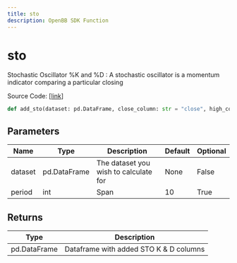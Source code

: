 ```yaml
---
title: sto
description: OpenBB SDK Function
---
```


# sto

Stochastic Oscillator %K and %D : A stochastic oscillator is a momentum indicator comparing a particular closing

Source Code: [[link](https://github.com/OpenBB-finance/OpenBBTerminal/tree/main/openbb_terminal/forecast/forecast_model.py#L175)]

```python
def add_sto(dataset: pd.DataFrame, close_column: str = "close", high_column: str = "high", low_column: str = "low", period: int = 10) -> DataFrame
```
## Parameters

| Name | Type | Description | Default | Optional |
| ---- | ---- | ----------- | ------- | -------- |
| dataset | pd.DataFrame | The dataset you wish to calculate for | None | False |
| period | int | Span | 10 | True |

## Returns

| Type | Description |
| ---- | ----------- |
| pd.DataFrame | Dataframe with added STO K & D columns |

